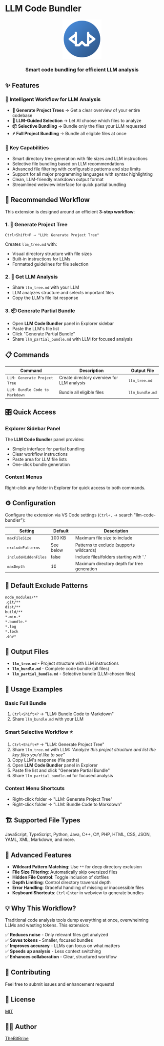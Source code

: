 # LLM Code Bundler

<div align="center">
  <img src="images/logo.png" alt="LLM Code Bundler Logo" width="128" height="128">
  <h3>Smart code bundling for efficient LLM analysis</h3>
</div>

## ✨ Features

### 🎯 **Intelligent Workflow for LLM Analysis**
- **📁 Generate Project Trees** → Get a clear overview of your entire codebase
- **🤖 LLM-Guided Selection** → Let AI choose which files to analyze  
- **📦 Selective Bundling** → Bundle only the files your LLM requested
- **⚡ Full Project Bundling** → Bundle all eligible files at once

### 🚀 **Key Capabilities**
- Smart directory tree generation with file sizes and LLM instructions
- Selective file bundling based on LLM recommendations
- Advanced file filtering with configurable patterns and size limits
- Support for all major programming languages with syntax highlighting
- Clean, LLM-friendly markdown output format
- Streamlined webview interface for quick partial bundling

## 🔄 Recommended Workflow

This extension is designed around an efficient **3-step workflow**:

### **1. 📁 Generate Project Tree**
```
Ctrl+Shift+P → "LLM: Generate Project Tree"
```
Creates `llm_tree.md` with:
- Visual directory structure with file sizes
- Built-in instructions for LLMs
- Formatted guidelines for file selection

### **2. 🤖 Get LLM Analysis**
- Share `llm_tree.md` with your LLM
- LLM analyzes structure and selects important files
- Copy the LLM's file list response

### **3. 📦 Generate Partial Bundle**
- Open **LLM Code Bundler** panel in Explorer sidebar
- Paste the LLM's file list
- Click "Generate Partial Bundle"
- Share `llm_partial_bundle.md` with LLM for focused analysis

## 📋 Commands

| Command | Description | Output File |
|---------|-------------|-------------|
| `LLM: Generate Project Tree` | Create directory overview for LLM analysis | `llm_tree.md` |
| `LLM: Bundle Code to Markdown` | Bundle all eligible files | `llm_bundle.md` |

## 🎛️ Quick Access

### **Explorer Sidebar Panel**
The **LLM Code Bundler** panel provides:
- Simple interface for partial bundling
- Clear workflow instructions
- Paste area for LLM file lists
- One-click bundle generation

### **Context Menus**
Right-click any folder in Explorer for quick access to both commands.

## ⚙️ Configuration

Configure the extension via VS Code settings (`Ctrl+,` → search "llm-code-bundler"):

| Setting | Default | Description |
|---------|---------|-------------|
| `maxFileSize` | 100 KB | Maximum file size to include |
| `excludePatterns` | See below | Patterns to exclude (supports wildcards) |
| `includeHiddenFiles` | false | Include files/folders starting with '.' |
| `maxDepth` | 10 | Maximum directory depth for tree generation |

## 🚫 Default Exclude Patterns
```
node_modules/**
.git/**
dist/**
build/**
*.min.*
*.bundle.*
*.log
*.lock
.env*
```

## 📂 Output Files

- **`llm_tree.md`** - Project structure with LLM instructions
- **`llm_bundle.md`** - Complete code bundle (all files)
- **`llm_partial_bundle.md`** - Selective bundle (LLM-chosen files)

## 🎯 Usage Examples

### **Basic Full Bundle**
1. `Ctrl+Shift+P` → "LLM: Bundle Code to Markdown"
2. Share `llm_bundle.md` with your LLM

### **Smart Selective Workflow** ⭐
1. `Ctrl+Shift+P` → "LLM: Generate Project Tree"
2. Share `llm_tree.md` with LLM: *"Analyze this project structure and list the key files you'd like to see"*
3. Copy LLM's response (file paths)
4. Open **LLM Code Bundler** panel in Explorer
5. Paste file list and click "Generate Partial Bundle"
6. Share `llm_partial_bundle.md` for focused analysis

### **Context Menu Shortcuts**
- Right-click folder → "LLM: Generate Project Tree"
- Right-click folder → "LLM: Bundle Code to Markdown"

## 🏗️ Supported File Types

JavaScript, TypeScript, Python, Java, C++, C#, PHP, HTML, CSS, JSON, YAML, XML, Markdown, and more.

## 🔧 Advanced Features

- **Wildcard Pattern Matching**: Use `**` for deep directory exclusion
- **File Size Filtering**: Automatically skip oversized files
- **Hidden File Control**: Toggle inclusion of dotfiles
- **Depth Limiting**: Control directory traversal depth
- **Error Handling**: Graceful handling of missing or inaccessible files
- **Keyboard Shortcuts**: `Ctrl+Enter` in webview to generate bundles

## 💡 Why This Workflow?

Traditional code analysis tools dump everything at once, overwhelming LLMs and wasting tokens. This extension:

✅ **Reduces noise** - Only relevant files get analyzed  
✅ **Saves tokens** - Smaller, focused bundles  
✅ **Improves accuracy** - LLMs can focus on what matters  
✅ **Speeds up analysis** - Less context switching  
✅ **Enhances collaboration** - Clear, structured workflow  

## 🤝 Contributing

Feel free to submit issues and enhancement requests!

## 📄 License

[MIT](LICENSE)

## 👨‍💻 Author

[TheBitBrine](https://github.com/thebitbrine)